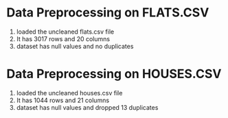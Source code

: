 # Data Preprocessing on FLATS.CSV
1. loaded the uncleaned flats.csv file
2. It has 3017 rows and 20 columns
3. dataset has null values and no duplicates


# Data Preprocessing on HOUSES.CSV
1. loaded the uncleaned houses.csv file
2. It has 1044 rows and 21 columns
3. dataset has null values and dropped 13 duplicates